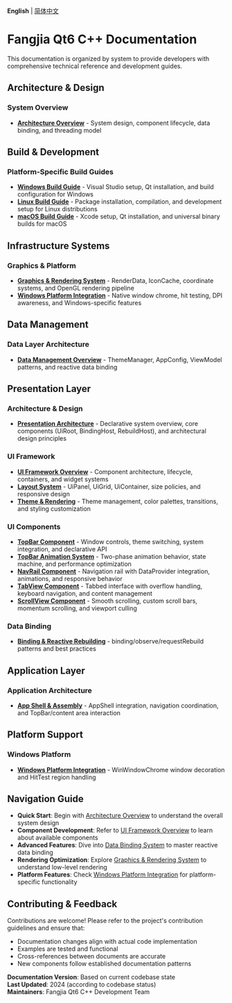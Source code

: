 **English** | [简体中文](../doc.zh-cn/index.md)

# Fangjia Qt6 C++ Documentation

This documentation is organized by system to provide developers with comprehensive technical reference and development guides.

## Architecture & Design

### System Overview
- **[Architecture Overview](architecture/overview.md)** - System design, component lifecycle, data binding, and threading model

## Build & Development

### Platform-Specific Build Guides
- **[Windows Build Guide](build/windows.md)** - Visual Studio setup, Qt installation, and build configuration for Windows
- **[Linux Build Guide](build/linux.md)** - Package installation, compilation, and development setup for Linux distributions  
- **[macOS Build Guide](build/macos.md)** - Xcode setup, Qt installation, and universal binary builds for macOS

## Infrastructure Systems

### Graphics & Platform
- **[Graphics & Rendering System](infrastructure/gfx.md)** - RenderData, IconCache, coordinate systems, and OpenGL rendering pipeline
- **[Windows Platform Integration](infrastructure/platform-windows.md)** - Native window chrome, hit testing, DPI awareness, and Windows-specific features

## Data Management

### Data Layer Architecture
- **[Data Management Overview](data/overview.md)** - ThemeManager, AppConfig, ViewModel patterns, and reactive data binding

## Presentation Layer

### Architecture & Design
- **[Presentation Architecture](presentation/architecture.md)** - Declarative system overview, core components (UiRoot, BindingHost, RebuildHost), and architectural design principles

### UI Framework
- **[UI Framework Overview](presentation/ui-framework/overview.md)** - Component architecture, lifecycle, containers, and widget systems
- **[Layout System](presentation/ui-framework/layouts.md)** - UiPanel, UiGrid, UiContainer, size policies, and responsive design
- **[Theme & Rendering](presentation/ui-framework/theme-and-rendering.md)** - Theme management, color palettes, transitions, and styling customization

### UI Components
- **[TopBar Component](presentation/components/top-bar.md)** - Window controls, theme switching, system integration, and declarative API
- **[TopBar Animation System](presentation/components/top-bar-animation.md)** - Two-phase animation behavior, state machine, and performance optimization
- **[NavRail Component](presentation/components/nav-rail.md)** - Navigation rail with DataProvider integration, animations, and responsive behavior
- **[TabView Component](presentation/components/tab-view.md)** - Tabbed interface with overflow handling, keyboard navigation, and content management
- **[ScrollView Component](presentation/components/scroll-view.md)** - Smooth scrolling, custom scroll bars, momentum scrolling, and viewport culling

### Data Binding
- **[Binding & Reactive Rebuilding](presentation/binding.md)** - binding/observe/requestRebuild patterns and best practices

## Application Layer

### Application Architecture
- **[App Shell & Assembly](application/app-shell.md)** - AppShell integration, navigation coordination, and TopBar/content area interaction

## Platform Support

### Windows Platform
- **[Windows Platform Integration](platform/windows.md)** - WinWindowChrome window decoration and HitTest region handling

## Navigation Guide

- **Quick Start**: Begin with [Architecture Overview](architecture/overview.md) to understand the overall system design
- **Component Development**: Refer to [UI Framework Overview](presentation/ui-framework/overview.md) to learn about available components
- **Advanced Features**: Dive into [Data Binding System](presentation/binding.md) to master reactive data binding
- **Rendering Optimization**: Explore [Graphics & Rendering System](infrastructure/gfx.md) to understand low-level rendering
- **Platform Features**: Check [Windows Platform Integration](infrastructure/platform-windows.md) for platform-specific functionality

## Contributing & Feedback

Contributions are welcome! Please refer to the project's contribution guidelines and ensure that:

- Documentation changes align with actual code implementation
- Examples are tested and functional
- Cross-references between documents are accurate
- New components follow established documentation patterns

**Documentation Version**: Based on current codebase state  
**Last Updated**: 2024 (according to codebase status)  
**Maintainers**: Fangjia Qt6 C++ Development Team